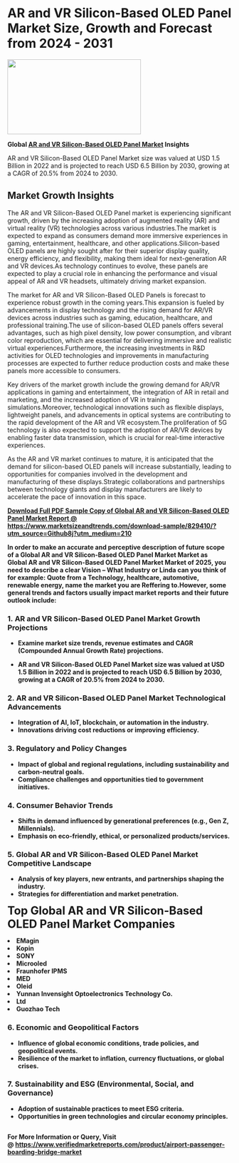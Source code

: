<H1>AR and VR Silicon-Based OLED Panel Market Size, Growth and Forecast from 2024 - 2031</H1><img class="aligncenter size-medium wp-image-584254" src="https://thirdeyenews.in/wp-content/uploads/2024/09/Global-Market-Research-300x168.jpeg" alt="" width="300" height="168" /><p><strong>Global&nbsp;<a href="https://www.marketsizeandtrends.com/download-sample/829410/?utm_source=Github8j?utm_medium=210">AR and VR Silicon-Based OLED Panel Market</a> Insights</strong></p><p>AR and VR Silicon-Based OLED Panel Market size was valued at USD 1.5 Billion in 2022 and is projected to reach USD 6.5 Billion by 2030, growing at a CAGR of 20.5% from 2024 to 2030.</p><p><h2>Market Growth Insights</h2> <p>The AR and VR Silicon-Based OLED Panel market is experiencing significant growth, driven by the increasing adoption of augmented reality (AR) and virtual reality (VR) technologies across various industries.The market is expected to expand as consumers demand more immersive experiences in gaming, entertainment, healthcare, and other applications.Silicon-based OLED panels are highly sought after for their superior display quality, energy efficiency, and flexibility, making them ideal for next-generation AR and VR devices.As technology continues to evolve, these panels are expected to play a crucial role in enhancing the performance and visual appeal of AR and VR headsets, ultimately driving market expansion.</p> <p><strong><a href="#"></a></strong></p> <p>The market for AR and VR Silicon-Based OLED Panels is forecast to experience robust growth in the coming years.This expansion is fueled by advancements in display technology and the rising demand for AR/VR devices across industries such as gaming, education, healthcare, and professional training.The use of silicon-based OLED panels offers several advantages, such as high pixel density, low power consumption, and vibrant color reproduction, which are essential for delivering immersive and realistic virtual experiences.Furthermore, the increasing investments in R&D activities for OLED technologies and improvements in manufacturing processes are expected to further reduce production costs and make these panels more accessible to consumers.</p> <p>Key drivers of the market growth include the growing demand for AR/VR applications in gaming and entertainment, the integration of AR in retail and marketing, and the increased adoption of VR in training simulations.Moreover, technological innovations such as flexible displays, lightweight panels, and advancements in optical systems are contributing to the rapid development of the AR and VR ecosystem.The proliferation of 5G technology is also expected to support the adoption of AR/VR devices by enabling faster data transmission, which is crucial for real-time interactive experiences.</p> <p>As the AR and VR market continues to mature, it is anticipated that the demand for silicon-based OLED panels will increase substantially, leading to opportunities for companies involved in the development and manufacturing of these displays.Strategic collaborations and partnerships between technology giants and display manufacturers are likely to accelerate the pace of innovation in this space.</p> <p><strong><a href="#"></p><p><span class=""><strong>Download Full PDF Sample Copy of Global AR and VR Silicon-Based OLED Panel Market Report</strong> @ <a href="https://www.marketsizeandtrends.com/download-sample/829410/?utm_source=Github8j?utm_medium=210" target="_blank">https://www.marketsizeandtrends.com/download-sample/829410/?utm_source=Github8j?utm_medium=210</a></span></p><p>In order to make an accurate and perceptive description of future scope of a Global&nbsp;AR and VR Silicon-Based OLED Panel Market Market as Global&nbsp;AR and VR Silicon-Based OLED Panel Market Market of 2025, you need to describe a clear Vision &ndash; What Industry or Linda can you think of for example: Quote from a Technology, healthcare, automotive, renewable energy, name the market you are Reffering to.However, some general trends and factors usually impact market reports and their future outlook include:</p><h3>1.&nbsp;<strong>AR and VR Silicon-Based OLED Panel Market Growth Projections</strong></h3><ul><li>Examine market size trends, revenue estimates and CAGR (Compounded Annual Growth Rate) projections.</li><li><p>AR and VR Silicon-Based OLED Panel Market size was valued at USD 1.5 Billion in 2022 and is projected to reach USD 6.5 Billion by 2030, growing at a CAGR of 20.5% from 2024 to 2030.</p></li></ul><h3>2.&nbsp;<strong>AR and VR Silicon-Based OLED Panel Market Technological Advancements</strong></h3><ul><li>Integration of AI, IoT, blockchain, or automation in the industry.</li><li>Innovations driving cost reductions or improving efficiency.</li></ul><h3>3.&nbsp;<strong>Regulatory and Policy Changes</strong></h3><ul><li>Impact of global and regional regulations, including sustainability and carbon-neutral goals.</li><li>Compliance challenges and opportunities tied to government initiatives.</li></ul><h3>4.&nbsp;<strong>Consumer Behavior Trends</strong></h3><ul><li>Shifts in demand influenced by generational preferences (e.g., Gen Z, Millennials).</li><li>Emphasis on eco-friendly, ethical, or personalized products/services.</li></ul><h3>5.&nbsp;<strong>Global AR and VR Silicon-Based OLED Panel Market Competitive Landscape</strong></h3><ul><li>Analysis of key players, new entrants, and partnerships shaping the industry.</li><li>Strategies for differentiation and market penetration.</li></ul><p data-pm-slice="1 1 []"><span style="color: inherit; font-family: inherit; font-size: 25px;">Top Global AR and VR Silicon-Based OLED Panel Market Companies</span></p><div class="" data-test-id=""><p><li>EMagin</li><li> Kopin</li><li> SONY</li><li> Microoled</li><li> Fraunhofer IPMS</li><li> MED</li><li> Oleid</li><li> Yunnan Invensight Optoelectronics Technology Co.</li><li>Ltd</li><li> Guozhao Tech</li></p></div><h3>6.&nbsp;<strong>Economic and Geopolitical Factors</strong></h3><ul><li>Influence of global economic conditions, trade policies, and geopolitical events.</li><li>Resilience of the market to inflation, currency fluctuations, or global crises.</li></ul><h3>7.&nbsp;<strong>Sustainability and ESG (Environmental, Social, and Governance)</strong></h3><ul><li>Adoption of sustainable practices to meet ESG criteria.</li><li>Opportunities in green technologies and circular economy principles.</li></ul><h2><strong style="font-size: 14px;">For More Information or Query, Visit @&nbsp;</strong><a style="background-color: #ffffff; font-size: 14px;" href="https://www.marketsizeandtrends.com/report/ar-and-vr-silicon-based-oled-panel-market/" target="_blank">https://www.verifiedmarketreports.com/product/airport-passenger-boarding-bridge-market</a></h2>
